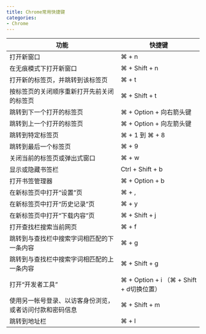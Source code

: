 ```yaml
---
title: Chrome常用快捷键
categories: 
- Chrome
---
```


|  功能   | 快捷键  |
|  ----  | ----  |
| 打开新窗口 | ⌘ + n |
| 在无痕模式下打开新窗口 | ⌘ + Shift + n |
| 打开新的标签页，并跳转到该标签页 | ⌘ + t |
| 按标签页的关闭顺序重新打开先前关闭的标签页 | ⌘ + Shift + t |
| 跳转到下一个打开的标签页 | ⌘ + Option + 向右箭头键 |
| 跳转到上一个打开的标签页 | ⌘ + Option + 向左箭头键 |
| 跳转到特定标签页 | ⌘ + 1 到 ⌘ + 8 |
| 跳转到最后一个标签页 | ⌘ + 9 |
| 关闭当前的标签页或弹出式窗口 | ⌘ + w |
| 显示或隐藏书签栏 | Ctrl + Shift + b |
| 打开书签管理器 | ⌘ + Option + b |
| 在新标签页中打开“设置”页 | ⌘ + , |
| 在新标签页中打开“历史记录”页 | ⌘ + y |
| 在新标签页中打开“下载内容”页 | ⌘ + Shift + j |
| 打开查找栏搜索当前网页 | ⌘ + f |
| 跳转到与查找栏中搜索字词相匹配的下一条内容 | ⌘ + g |
| 跳转到与查找栏中搜索字词相匹配的上一条内容 | ⌘ + Shift + g |
| 打开“开发者工具” | ⌘ + Option + i （⌘ + Shift + d切换位置） |
| 使用另一帐号登录、以访客身份浏览，或者访问付款和密码信息 | ⌘ + Shift + m |
| 跳转到地址栏 | ⌘ + l |
